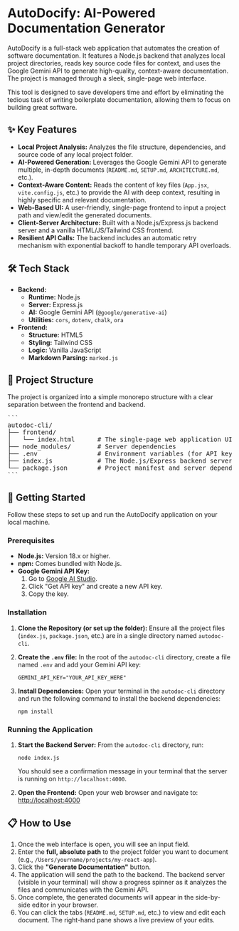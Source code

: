 # AutoDocify: AI-Powered Documentation Generator

AutoDocify is a full-stack web application that automates the creation of software documentation. It features a Node.js backend that analyzes local project directories, reads key source code files for context, and uses the Google Gemini API to generate high-quality, context-aware documentation. The project is managed through a sleek, single-page web interface.

This tool is designed to save developers time and effort by eliminating the tedious task of writing boilerplate documentation, allowing them to focus on building great software.

## ✨ Key Features

* **Local Project Analysis:** Analyzes the file structure, dependencies, and source code of any local project folder.
* **AI-Powered Generation:** Leverages the Google Gemini API to generate multiple, in-depth documents (`README.md`, `SETUP.md`, `ARCHITECTURE.md`, etc.).
* **Context-Aware Content:** Reads the content of key files (`App.jsx`, `vite.config.js`, etc.) to provide the AI with deep context, resulting in highly specific and relevant documentation.
* **Web-Based UI:** A user-friendly, single-page frontend to input a project path and view/edit the generated documents.
* **Client-Server Architecture:** Built with a Node.js/Express.js backend server and a vanilla HTML/JS/Tailwind CSS frontend.
* **Resilient API Calls:** The backend includes an automatic retry mechanism with exponential backoff to handle temporary API overloads.

## 🛠️ Tech Stack

* **Backend:**
    * **Runtime:** Node.js
    * **Server:** Express.js
    * **AI:** Google Gemini API (`@google/generative-ai`)
    * **Utilities:** `cors`, `dotenv`, `chalk`, `ora`
* **Frontend:**
    * **Structure:** HTML5
    * **Styling:** Tailwind CSS
    * **Logic:** Vanilla JavaScript
    * **Markdown Parsing:** `marked.js`

## 📂 Project Structure

The project is organized into a simple monorepo structure with a clear separation between the frontend and backend.
<pre lang="markdown">
```
autodoc-cli/
├── frontend/
│   └── index.html      # The single-page web application UI
├── node_modules/       # Server dependencies
├── .env                # Environment variables (for API key)
├── index.js            # The Node.js/Express backend server
└── package.json        # Project manifest and server dependencies.
```
</pre>

## 🚀 Getting Started

Follow these steps to set up and run the AutoDocify application on your local machine.

### Prerequisites

* **Node.js:** Version 18.x or higher.
* **npm:** Comes bundled with Node.js.
* **Google Gemini API Key:**
    1.  Go to [Google AI Studio](https://aistudio.google.com/).
    2.  Click "Get API key" and create a new API key.
    3.  Copy the key.

### Installation

1.  **Clone the Repository (or set up the folder):**
    Ensure all the project files (`index.js`, `package.json`, etc.) are in a single directory named `autodoc-cli`.

2.  **Create the `.env` file:**
    In the root of the `autodoc-cli` directory, create a file named `.env` and add your Gemini API key:
    ```
    GEMINI_API_KEY="YOUR_API_KEY_HERE"
    ```

3.  **Install Dependencies:**
    Open your terminal in the `autodoc-cli` directory and run the following command to install the backend dependencies:
    ```
    npm install
    ```

### Running the Application

1.  **Start the Backend Server:**
    From the `autodoc-cli` directory, run:
    ```
    node index.js
    ```
    You should see a confirmation message in your terminal that the server is running on `http://localhost:4000`.

2.  **Open the Frontend:**
    Open your web browser and navigate to:
    [http://localhost:4000](http://localhost:4000)

## 📋 How to Use

1.  Once the web interface is open, you will see an input field.
2.  Enter the **full, absolute path** to the project folder you want to document (e.g., `/Users/yourname/projects/my-react-app`).
3.  Click the **"Generate Documentation"** button.
4.  The application will send the path to the backend. The backend server (visible in your terminal) will show a progress spinner as it analyzes the files and communicates with the Gemini API.
5.  Once complete, the generated documents will appear in the side-by-side editor in your browser.
6.  You can click the tabs (`README.md`, `SETUP.md`, etc.) to view and edit each document. The right-hand pane shows a live preview of your edits.
